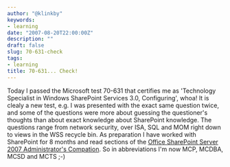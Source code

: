 ```yaml
---
author: "@klinkby"
keywords:
- learning
date: "2007-08-20T22:00:00Z"
description: ""
draft: false
slug: 70-631-check
tags:
- learning
title: 70-631... Check!
---
```



Today I passed the Microsoft test 70-631 that certifies me as 'Technology Specialist in Windows SharePoint Services 3.0, Configuring', whoa! It is clealy a new test, e.g. I was presented with the exact same question twice, and some of the questions were more about guessing the questioner's thoughts than about exact knowledge about SharePoint knowledge. The questions range from network security, over ISA, SQL and MOM right down to views in the WSS recycle bin. As preparation I have worked with SharePoint for 8 months and read sections of the [ Office SharePoint Server 2007 Administrator's Compation](http://www.amazon.co.uk/Microsoft-Office-Sharepoint-Administrators-Companion/dp/0735622825/ref=sr_1_2/026-0205249-8333232?ie=UTF8&s=books&qid=1187690411&sr=8-2). So in abbreviations I'm now MCP, MCDBA, MCSD and MCTS ;-)

